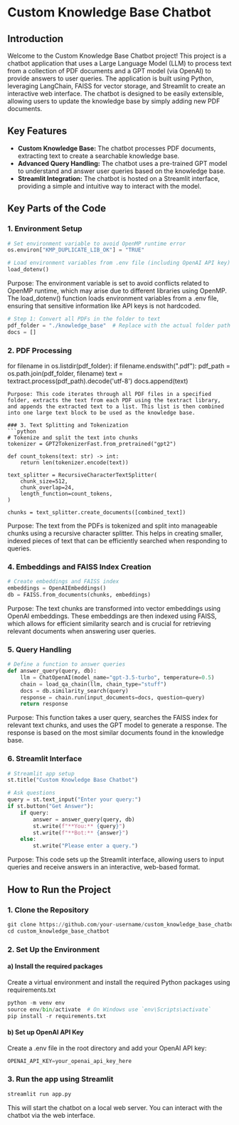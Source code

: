 # Custom Knowledge Base Chatbot

## Introduction

Welcome to the Custom Knowledge Base Chatbot project! This project is a chatbot application that uses a Large Language Model (LLM) to process text from a collection of PDF documents and a GPT model (via OpenAI) to provide answers to user queries. The application is built using Python, leveraging LangChain, FAISS for vector storage, and Streamlit to create an interactive web interface. The chatbot is designed to be easily extensible, allowing users to update the knowledge base by simply adding new PDF documents.

## Key Features
- **Custom Knowledge Base:** The chatbot processes PDF documents, extracting text to create a searchable knowledge base.
- **Advanced Query Handling:** The chatbot uses a pre-trained GPT model to understand and answer user queries based on the knowledge base.
- **Streamlit Integration:** The chatbot is hosted on a Streamlit interface, providing a simple and intuitive way to interact with the model.

## Key Parts of the Code

### 1. Environment Setup

```python
# Set environment variable to avoid OpenMP runtime error
os.environ["KMP_DUPLICATE_LIB_OK"] = "TRUE"

# Load environment variables from .env file (including OpenAI API key)
load_dotenv()
```
Purpose: The environment variable is set to avoid conflicts related to OpenMP runtime, which may arise due to different libraries using OpenMP. The load_dotenv() function loads environment variables from a .env file, ensuring that sensitive information like API keys is not hardcoded.

```python
# Step 1: Convert all PDFs in the folder to text
pdf_folder = "./knowledge_base"  # Replace with the actual folder path containing your PDFs
docs = []
```

### 2. PDF Processing
for filename in os.listdir(pdf_folder):
    if filename.endswith(".pdf"):
        pdf_path = os.path.join(pdf_folder, filename)
        text = textract.process(pdf_path).decode('utf-8')
        docs.append(text)
```
Purpose: This code iterates through all PDF files in a specified folder, extracts the text from each PDF using the textract library, and appends the extracted text to a list. This list is then combined into one large text block to be used as the knowledge base.

### 3. Text Splitting and Tokenization
```python
# Tokenize and split the text into chunks
tokenizer = GPT2TokenizerFast.from_pretrained("gpt2")

def count_tokens(text: str) -> int:
    return len(tokenizer.encode(text))

text_splitter = RecursiveCharacterTextSplitter(
    chunk_size=512,
    chunk_overlap=24,
    length_function=count_tokens,
)

chunks = text_splitter.create_documents([combined_text])
```
Purpose: The text from the PDFs is tokenized and split into manageable chunks using a recursive character splitter. This helps in creating smaller, indexed pieces of text that can be efficiently searched when responding to queries.

### 4. Embeddings and FAISS Index Creation
```python
# Create embeddings and FAISS index
embeddings = OpenAIEmbeddings()
db = FAISS.from_documents(chunks, embeddings)
```
Purpose: The text chunks are transformed into vector embeddings using OpenAI embeddings. These embeddings are then indexed using FAISS, which allows for efficient similarity search and is crucial for retrieving relevant documents when answering user queries.

### 5. Query Handling
```python
# Define a function to answer queries
def answer_query(query, db):
    llm = ChatOpenAI(model_name="gpt-3.5-turbo", temperature=0.5)
    chain = load_qa_chain(llm, chain_type="stuff")
    docs = db.similarity_search(query)
    response = chain.run(input_documents=docs, question=query)
    return response
```
Purpose: This function takes a user query, searches the FAISS index for relevant text chunks, and uses the GPT model to generate a response. The response is based on the most similar documents found in the knowledge base.

### 6. Streamlit Interface
```python
# Streamlit app setup
st.title("Custom Knowledge Base Chatbot")

# Ask questions
query = st.text_input("Enter your query:")
if st.button("Get Answer"):
    if query:
        answer = answer_query(query, db)
        st.write(f"**You:** {query}")
        st.write(f"**Bot:** {answer}")
    else:
        st.write("Please enter a query.")
```
Purpose: This code sets up the Streamlit interface, allowing users to input queries and receive answers in an interactive, web-based format.

## How to Run the Project
### 1. Clone the Repository
```python
git clone https://github.com/your-username/custom_knowledge_base_chatbot.git
cd custom_knowledge_base_chatbot
```
### 2. Set Up the Environment
#### a) Install the required packages
Create a virtual environment and install the required Python packages using requirements.txt
```python
python -m venv env
source env/bin/activate  # On Windows use `env\Scripts\activate`
pip install -r requirements.txt
```
#### b) Set up OpenAI API Key
Create a .env file in the root directory and add your OpenAI API key:
```python
OPENAI_API_KEY=your_openai_api_key_here
```

### 3. Run the app using Streamlit
```python
streamlit run app.py
```
This will start the chatbot on a local web server. You can interact with the chatbot via the web interface.

